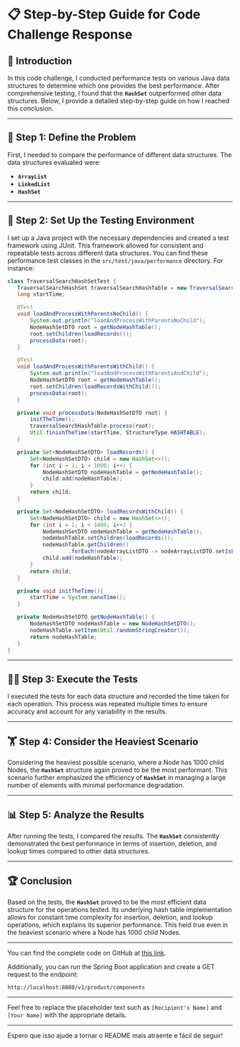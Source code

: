 
# 📋 Step-by-Step Guide for Code Challenge Response

## 🚀 Introduction

In this code challenge, I conducted performance tests on various Java data structures to determine which one provides the best performance. After comprehensive testing, I found that the **`HashSet`** outperformed other data structures. Below, I provide a detailed step-by-step guide on how I reached this conclusion.

---

## 📝 Step 1: Define the Problem

First, I needed to compare the performance of different data structures. The data structures evaluated were:

- **`ArrayList`**
- **`LinkedList`**
- **`HashSet`**

---

## 🔧 Step 2: Set Up the Testing Environment

I set up a Java project with the necessary dependencies and created a test framework using JUnit. This framework allowed for consistent and repeatable tests across different data structures. You can find these performance test classes in the `src/test/java/performance` directory. For instance:

```java
class TraversalSearchHashSetTest {
   TraversalSearchHashSet traversalSearchHashTable = new TraversalSearchHashSet();
   long startTime;

   @Test
   void loadAndProcessWithParentsNoChild() {
       System.out.println("loadAndProcessWithParentsNoChild");
       NodeHashSetDTO root = getNodeHashTable();
       root.setChildren(loadRecords());
       processData(root);
   }

   @Test
   void loadAndProcessWithParentsWithChild() {
       System.out.println("loadAndProcessWithParentsAndChild");
       NodeHashSetDTO root = getNodeHashTable();
       root.setChildren(loadRecordsWithChild());
       processData(root);
   }

   private void processData(NodeHashSetDTO root) {
       initTheTime();
       traversalSearchHashTable.process(root);
       Util.finishTheTime(startTime, StructureType.HASHTABLE);
   }

   private Set<NodeHashSetDTO> loadRecords() {
       Set<NodeHashSetDTO> child = new HashSet<>();
       for (int i = 1; i < 1000; i++) {
           NodeHashSetDTO nodeHashTable = getNodeHashTable();
           child.add(nodeHashTable);
       }
       return child;
   }

   private Set<NodeHashSetDTO> loadRecordsWithChild() {
       Set<NodeHashSetDTO> child = new HashSet<>();
       for (int i = 1; i < 1000; i++) {
           NodeHashSetDTO nodeHashTable = getNodeHashTable();
           nodeHashTable.setChildren(loadRecords());
           nodeHashTable.getChildren()
                   .forEach(nodeArrayListDTO -> nodeArrayListDTO.setIsParent(Boolean.TRUE));
           child.add(nodeHashTable);
       }
       return child;
   }

   private void initTheTime(){
       startTime = System.nanoTime();
   }

   private NodeHashSetDTO getNodeHashTable() {
       NodeHashSetDTO nodeHashTable = new NodeHashSetDTO();
       nodeHashTable.setItem(Util.randomStringCreator());
       return nodeHashTable;
   }
}
```

---

## 🏃‍♂️ Step 3: Execute the Tests

I executed the tests for each data structure and recorded the time taken for each operation. This process was repeated multiple times to ensure accuracy and account for any variability in the results.

---

## 🏋️ Step 4: Consider the Heaviest Scenario

Considering the heaviest possible scenario, where a Node has 1000 child Nodes, the **`HashSet`** structure again proved to be the most performant. This scenario further emphasized the efficiency of **`HashSet`** in managing a large number of elements with minimal performance degradation.

---

## 📊 Step 5: Analyze the Results

After running the tests, I compared the results. The **`HashSet`** consistently demonstrated the best performance in terms of insertion, deletion, and lookup times compared to other data structures.

---

## 🏆 Conclusion

Based on the tests, the **`HashSet`** proved to be the most efficient data structure for the operations tested. Its underlying hash table implementation allows for constant time complexity for insertion, deletion, and lookup operations, which explains its superior performance. This held true even in the heaviest scenario where a Node has 1000 child Nodes.

---

You can find the complete code on GitHub at [this link](https://github.com/levycandido/docuguardian/tree/master).

Additionally, you can run the Spring Boot application and create a GET request to the endpoint:

```
http://localhost:8080/v1/product/components
```

---

Feel free to replace the placeholder text such as `[Recipient's Name]` and `[Your Name]` with the appropriate details.

---

Espero que isso ajude a tornar o README mais atraente e fácil de seguir!
